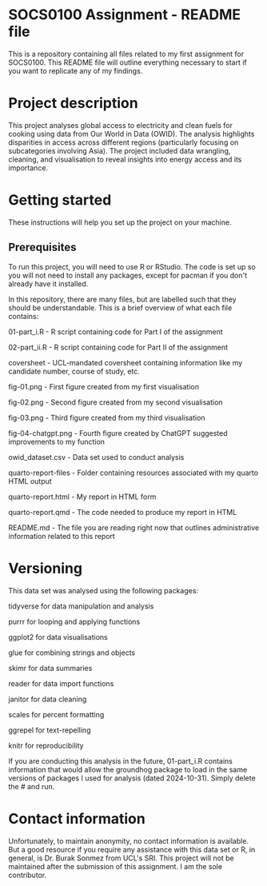# SOCS0100 Assignment - README file
This is a repository containing all files related to my first assignment for SOCS0100. This README file will outline everything necessary to start if you want to replicate any of my findings.

# Project description

This project analyses global access to electricity and clean fuels for cooking using data from Our World in Data (OWID). The analysis highlights disparities in access across different regions (particularly focusing on subcategories involving Asia). The project included data wrangling, cleaning, and visualisation to reveal insights into energy access and its importance.

# Getting started 

These instructions will help you set up the project on your machine.

## Prerequisites

To run this project, you will need to use R or RStudio. The code is set up so you will not need to install any packages, except for pacman if you don't already have it installed.

In this repository, there are many files, but are labelled such that they should be understandable. This is a brief overview of what each file contains:

01-part_i.R - R script containing code for Part I of the assignment

02-part_ii.R - R script containing code for Part II of the assignment

coversheet - UCL-mandated coversheet containing information like my candidate number, course of study, etc.

fig-01.png - First figure created from my first visualisation

fig-02.png - Second figure created from my second visualisation

fig-03.png - Third figure created from my third visualisation

fig-04-chatgpt.png - Fourth figure created by ChatGPT suggested improvements to my function

owid_dataset.csv - Data set used to conduct analysis 

quarto-report-files - Folder containing resources associated with my quarto HTML output

quarto-report.html - My report in HTML form

quarto-report.qmd - The code needed to produce my report in HTML

README.md - The file you are reading right now that outlines administrative information related to this report


# Versioning

This data set was analysed using the following packages:

tidyverse for data manipulation and analysis

purrr for looping and applying functions

ggplot2 for data visualisations

glue for combining strings and objects

skimr for data summaries

reader for data import functions

janitor for data cleaning

scales for percent formatting

ggrepel for text-repelling

knitr for reproducibility


If you are conducting this analysis in the future, 01-part_i.R contains information that would allow the groundhog package to load in the same versions of packages I used for analysis (dated 2024-10-31). Simply delete the # and run.

# Contact information

Unfortunately, to maintain anonymity, no contact information is available. But a good resource if you require any assistance with this data set or R, in general, is Dr. Burak Sonmez from UCL's SRI. This project will not be maintained after the submission of this assignment. I am the sole contributor. 




